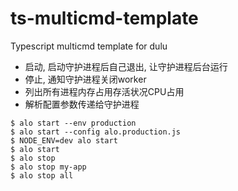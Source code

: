 # ts-multicmd-template
Typescript multicmd template for dulu

* 启动, 启动守护进程后自己退出, 让守护进程后台运行
* 停止, 通知守护进程关闭worker
* 列出所有进程内存占用存活状况CPU占用
* 解析配置参数传递给守护进程



```shell
$ alo start --env production
$ alo start --config alo.production.js
$ NODE_ENV=dev alo start
$ alo start
$ alo stop
$ alo stop my-app
$ alo stop all
```


